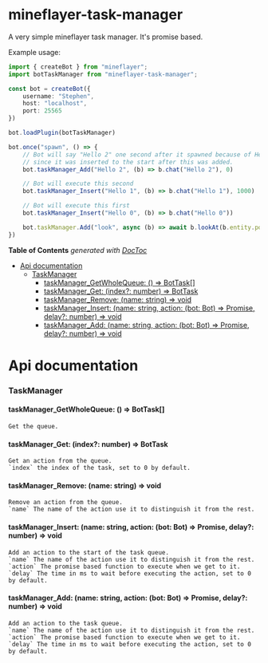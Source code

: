# mineflayer-task-manager

A very simple mineflayer task manager. It's promise based.

Example usage:
```ts
import { createBot } from "mineflayer";
import botTaskManager from "mineflayer-task-manager";

const bot = createBot({
    username: "Stephen",
    host: "localhost",
    port: 25565
})

bot.loadPlugin(botTaskManager)

bot.once("spawn", () => {
    // Bot will say "Hello 2" one second after it spawned because of Hello 1 executing after 1000 ms,
    // since it was inserted to the start after this was added.
    bot.taskManager_Add("Hello 2", (b) => b.chat("Hello 2"), 0)

    // Bot will execute this second
    bot.taskManager_Insert("Hello 1", (b) => b.chat("Hello 1"), 1000)

    // Bot will execute this first
    bot.taskManager_Insert("Hello 0", (b) => b.chat("Hello 0"))

    bot.taskManager.Add("look", async (b) => await b.lookAt(b.entity.position.offset(0, 0, 1)), 0)
})
```

<!-- START doctoc generated TOC please keep comment here to allow auto update -->
<!-- DON'T EDIT THIS SECTION, INSTEAD RE-RUN doctoc TO UPDATE -->
**Table of Contents**  *generated with [DocToc](https://github.com/thlorenz/doctoc)*

- [Api documentation](#api-documentation)
    - [TaskManager](#taskmanager)
      - [taskManager_GetWholeQueue: () => BotTask[]](#taskmanager_getwholequeue---bottask)
      - [taskManager_Get: (index?: number) => BotTask](#taskmanager_get-index-number--bottask)
      - [taskManager_Remove: (name: string) => void](#taskmanager_remove-name-string--void)
      - [taskManager_Insert: (name: string, action: (bot: Bot) => Promise<any>, delay?: number) => void](#taskmanager_insert-name-string-action-bot-bot--promiseany-delay-number--void)
      - [taskManager_Add: (name: string, action: (bot: Bot) => Promise<any>, delay?: number) => void](#taskmanager_add-name-string-action-bot-bot--promiseany-delay-number--void)

<!-- END doctoc generated TOC please keep comment here to allow auto update -->

# Api documentation
### TaskManager

#### taskManager_GetWholeQueue: () => BotTask[]
	Get the queue.

#### taskManager_Get: (index?: number) => BotTask
	Get an action from the queue.
	`index` the index of the task, set to 0 by default.

#### taskManager_Remove: (name: string) => void
	Remove an action from the queue.
	`name` The name of the action use it to distinguish it from the rest.

#### taskManager_Insert: (name: string, action: (bot: Bot) => Promise<any>, delay?: number) => void
	Add an action to the start of the task queue.
	`name` The name of the action use it to distinguish it from the rest.
	`action` The promise based function to execute when we get to it.
	`delay` The time in ms to wait before executing the action, set to 0 by default.

#### taskManager_Add: (name: string, action: (bot: Bot) => Promise<any>, delay?: number) => void
	Add an action to the task queue.
	`name` The name of the action use it to distinguish it from the rest.
	`action` The promise based function to execute when we get to it.
	`delay` The time in ms to wait before executing the action, set to 0 by default.